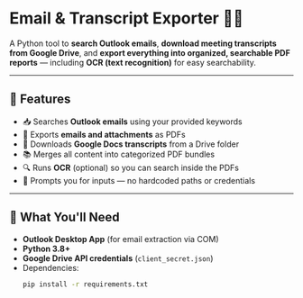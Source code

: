 # Email & Transcript Exporter 📨📄

A Python tool to **search Outlook emails**, **download meeting transcripts from Google Drive**, and **export everything into organized, searchable PDF reports** — including **OCR (text recognition)** for easy searchability.

---

## 🔧 Features

- 📥 Searches **Outlook emails** using your provided keywords
- 📎 Exports **emails and attachments** as PDFs
- 📄 Downloads **Google Docs transcripts** from a Drive folder
- 📚 Merges all content into categorized PDF bundles
- 🔍 Runs **OCR** (optional) so you can search inside the PDFs
- 💬 Prompts you for inputs — no hardcoded paths or credentials

---

## 📂 What You'll Need

- **Outlook Desktop App** (for email extraction via COM)
- **Python 3.8+**
- **Google Drive API credentials** (`client_secret.json`)
- Dependencies:
  ```bash
  pip install -r requirements.txt
